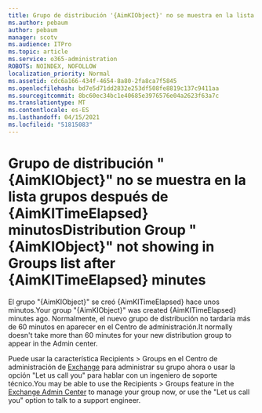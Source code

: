 ```yaml
---
title: Grupo de distribución '{AimKIObject}' no se muestra en la lista Grupos después de {AimKITimeElapsed} minutos
ms.author: pebaum
author: pebaum
manager: scotv
ms.audience: ITPro
ms.topic: article
ms.service: o365-administration
ROBOTS: NOINDEX, NOFOLLOW
localization_priority: Normal
ms.assetid: cdc6a166-434f-4654-8a80-2fa8ca7f5845
ms.openlocfilehash: bd7e5d71dd2832e253df508fe8819c137c9411aa
ms.sourcegitcommit: 8bc60ec34bc1e40685e3976576e04a2623f63a7c
ms.translationtype: MT
ms.contentlocale: es-ES
ms.lasthandoff: 04/15/2021
ms.locfileid: "51815083"
---
```

# <a name="distribution-group-aimkiobject-not-showing-in-groups-list-after-aimkitimeelapsed-minutes"></a><span data-ttu-id="4e407-102">Grupo de distribución "{AimKIObject}" no se muestra en la lista grupos después de {AimKITimeElapsed} minutos</span><span class="sxs-lookup"><span data-stu-id="4e407-102">Distribution Group "{AimKIObject}" not showing in Groups list after {AimKITimeElapsed} minutes</span></span>

<span data-ttu-id="4e407-103">El grupo "{AimKIObject}" se creó {AimKITimeElapsed} hace unos minutos.</span><span class="sxs-lookup"><span data-stu-id="4e407-103">Your group "{AimKIObject}" was created {AimKITimeElapsed} minutes ago.</span></span> <span data-ttu-id="4e407-104">Normalmente, el nuevo grupo de distribución no tardaría más de 60 minutos en aparecer en el Centro de administración.</span><span class="sxs-lookup"><span data-stu-id="4e407-104">It normally doesn't take more than 60 minutes for your new distribution group to appear in the Admin center.</span></span>
  
<span data-ttu-id="4e407-105">Puede usar la característica Recipients > Groups en el Centro de administración de [Exchange](https://outlook.office365.com/ecp/?rfr=Admin_o365&amp;exsvurl=1&amp;mkt=en-US.aspx) para administrar su grupo ahora o usar la opción "Let us call you" para hablar con un ingeniero de soporte técnico.</span><span class="sxs-lookup"><span data-stu-id="4e407-105">You may be able to use the Recipients > Groups feature in the [Exchange Admin Center](https://outlook.office365.com/ecp/?rfr=Admin_o365&amp;exsvurl=1&amp;mkt=en-US.aspx) to manage your group now, or use the "Let us call you" option to talk to a support engineer.</span></span> 
  